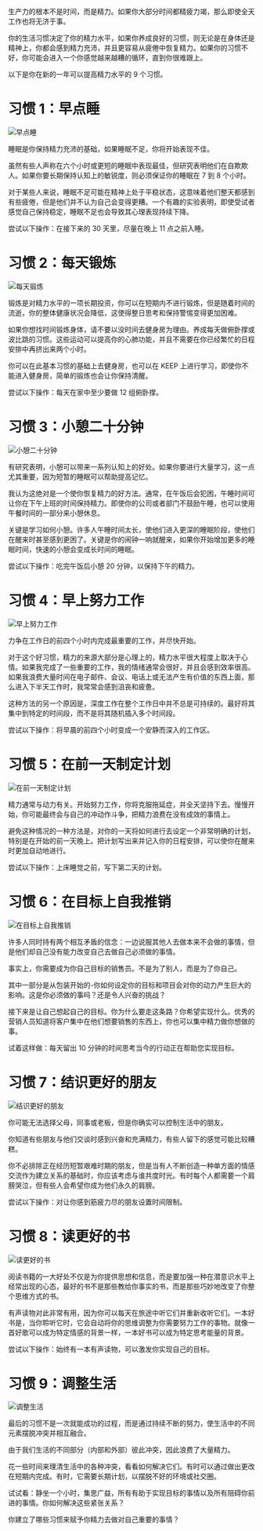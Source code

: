 生产力的根本不是时间，而是精力。如果你大部分时间都精疲力竭，那么即使全天工作也将无济于事。

你的生活习惯决定了你的精力水平，如果你养成良好的习惯，则无论是在身体还是精神上，你都会感到精力充沛，并且更容易从疲倦中恢复精力。如果你的习惯不好，你可能会进入一个你感觉越来越糟的循环，直到你很难跟上。

以下是你在新的一年可以提高精力水平的 9 个习惯。

# 习惯 1：早点睡
![早点睡](https://img-blog.csdnimg.cn/20191230182648659.png)

睡眠是你保持精力充沛的基础，如果睡眠不足，你将开始表现不佳。

虽然有些人声称在六个小时或更短的睡眠中表现最佳，但研究表明他们在自欺欺人。如果你要长期保持认知上的敏锐度，则必须保证你的睡眠在 7 到 8 个小时。

对于某些人来说，睡眠不足可能在精神上处于平稳状态，这意味着他们整天都感到有些疲倦，但是他们并不认为自己会变得更糟。一个有趣的实验表明，即使受试者感觉自己保持稳定，睡眠不足也会导致其心理表现持续下降。

尝试以下操作：在接下来的 30 天里，尽量在晚上 11 点之前入睡。

# 习惯 2：每天锻炼
![每天锻炼](https://img-blog.csdnimg.cn/20191230183753531.png)

锻炼是对精力水平的一项长期投资，你可以在短期内不进行锻炼，但是随着时间的流逝，你的整体健康状况会降低，这使得整日思考和保持警惕变得更加困难。

如果你想找时间锻炼身体，请不要以没时间去健身房为理由。养成每天做俯卧撑或波比跳的习惯。这些运动可以提高你的心肺功能，并且不需要在你已经繁忙的日程安排中再挤出来两个小时。

你可以在此基本习惯的基础上去健身房，也可以在 KEEP 上进行学习，即使你不能进入健身房，简单的锻炼也会让你保持清醒。

尝试以下操作：每天在家中至少要做 12 组俯卧撑。

# 习惯 3：小憩二十分钟
![小憩二十分钟](https://img-blog.csdnimg.cn/20191230183804707.png)

有研究表明，小憩可以带来一系列认知上的好处。如果你要进行大量学习，这一点尤其重要，因为短暂的睡眠可以帮助提高记忆。

我认为这绝对是一个使你恢复精力的好方法。通常，在午饭后会犯困，午睡时间可让你在下午上班的时间保持精力。即使你的公司或者部门不鼓励午睡，也可以使用午餐时间的一部分来小憩休息。

关键是学习如何小憩。许多人午睡时间太长，使他们进入更深的睡眠阶段，使他们在醒来时甚至感到更困了。关键是你的闹钟一响就醒来，如果你开始增加更多的睡眠时间，快速的小憩会变成长时间的睡眠。

尝试以下操作：吃完午饭后小憩 20 分钟，以保持下午的精力。

# 习惯 4：早上努力工作
![早上努力工作](https://img-blog.csdnimg.cn/20191230183822369.png)

力争在工作日的前四个小时内完成最重要的工作，并尽快开始。

对于这个好习惯，精力的来源大部分是心理上的，精力水平很大程度上取决于心情。如果我完成了一些重要的工作，我的情绪通常会很好，并且会感到效率很高。如果我浪费大量时间在电子邮件、会议、电话上或无法产生有价值的东西上面，那么进入下半天工作时，我常常会感到沮丧和疲惫。

这种方法的另一个原因是，深度工作在整个工作日中并不总是可持续的。最好将其集中到特定的时间段，而不是将其随机插入多个时间段。

尝试以下操作：将早晨的前四个小时变成一个安静而深入的工作区。

# 习惯 5：在前一天制定计划
![在前一天制定计划](https://img-blog.csdnimg.cn/20191230183827488.png)

精力通常与动力有关。开始努力工作，你将克服拖延症，并全天坚持下去。慢慢开始，你可能最终会与自己的冲动作斗争，把精力浪费在没有成效的事情上。

避免这种情况的一种方法是，对你的一天将如何进行去设定一个非常明确的计划，特别是在开始的前一天晚上。把计划写出来并记入你的日程安排，可以使你在醒来时更加自动地进行。

尝试以下操作：上床睡觉之前，写下第二天的计划。

# 习惯 6：在目标上自我推销
![在目标上自我推销](https://img-blog.csdnimg.cn/20191230183831946.png)

许多人同时持有两个相互矛盾的信念：一边说服其他人去做本来不会做的事情，但是他们却自己没有能力改变自己去做自己必须做的事情。

事实上，你需要成为你自己目标的销售员。不是为了别人，而是为了你自己。

其中一部分是从包装开始的-你如何设定你的目标和项目会对你的动力产生巨大的影响。这是你必须做的事吗？还是令人兴奋的挑战？

接下来是让自己想起自己的目标。你为什么要走这条路？你希望实现什么。优秀的营销人员知道将客户集中在他们想要销售的东西上，你也可以集中精力做你想做的事。

试着这样做：每天留出 10 分钟的时间思考当今的行动正在帮助您实现目标。

# 习惯 7：结识更好的朋友
![结识更好的朋友](https://img-blog.csdnimg.cn/20191230183831742.png)

你可能无法选择父母，同事或老板，但是你确实可以控制生活中的朋友。

你知道有些朋友与他们交谈时感到兴奋和充满精力，有些人留下的感觉可能比较糟糕。

你不必排除正在经历短暂艰难时期的朋友，但是当有人不断创造一种单方面的情感交流作为建立关系的基础时，你应该考虑与谁共度时光。有时每个人都需要一个肩膀哭泣，但有些人会希望你成为他们永久的肩膀。

尝试以下操作：对让你感到筋疲力尽的朋友设置时间限制。

# 习惯 8：读更好的书
![读更好的书](https://img-blog.csdnimg.cn/20191230183834195.png)

阅读书籍的一大好处不仅是为你提供思想和信息，而是要加强一种在潜意识水平上经常出现的心态，最好的书不是那些教给你事实的书，而是那些巧妙地改变了你整个思维方式的书。

有声读物对此非常有用，因为你可以每天在旅途中听它们并重新收听它们。一本好书是，当你聆听它时，它会自动将你的思维调整为你需要努力工作的事物。就像一首好歌可以成为特定情感的背景一样，一本好书可以成为特定思考能量的背景。

尝试以下操作：始终有一本有声读物，可以激发你实现自己的目标。

# 习惯 9：调整生活
![调整生活](https://img-blog.csdnimg.cn/20191230183844359.png)

最后的习惯不是一次就能成功的过程，而是通过持续不断的努力，使生活中的不同元素摆脱冲突并相互融合。

由于我们生活的不同部分（内部和外部）彼此冲突，因此浪费了大量精力。

花一些时间来理清生活中的各种冲突，看看如何解决它们。有时可以通过做出更改在短期内完成。有时，它需要长期计划，以摆脱不好的环境或社交圈。

试试看：静坐一个小时，集思广益，所有有助于实现目标的事情以及所有阻碍你前进的事情。你如何解决这些紧张关系？

你建立了哪些习惯来赋予你精力去做对自己重要的事情？